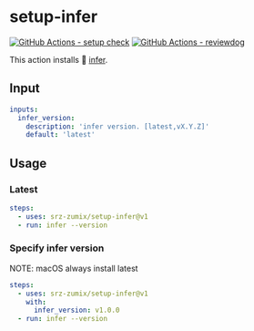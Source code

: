 # setup-infer

[![GitHub Actions - setup check](https://github.com/srz-zumix/setup-infer/actions/workflows/main.yml/badge.svg)](https://github.com/srz-zumix/setup-infer/actions/workflows/main.yml)
[![GitHub Actions - reviewdog](https://github.com/srz-zumix/setup-infer/actions/workflows/reviewdog.yml/badge.svg)](https://github.com/srz-zumix/setup-infer/actions/workflows/reviewdog.yml)

This action installs :blue_book: [infer][].

## Input

```yaml
inputs:
  infer_version:
    description: 'infer version. [latest,vX.Y.Z]'
    default: 'latest'
```

## Usage

### Latest

```yaml
steps:
  - uses: srz-zumix/setup-infer@v1
  - run: infer --version
```

### Specify infer version

NOTE: macOS always install latest

```yaml
steps:
  - uses: srz-zumix/setup-infer@v1
    with:
      infer_version: v1.0.0
  - run: infer --version
```

[infer]:https://github.com/facebook/infer

